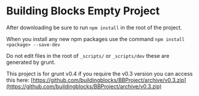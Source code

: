 Building Blocks Empty Project
=========
After downloading be sure to run `npm install` in the root of the project.

When you install any new npm packages use the command 
`npm install <package> --save-dev`

Do not edit files in the root of `_scripts/` or `_scripts/dev` these are generated by grunt. 

This project is for grunt v0.4 if you require the v0.3 version you can access this here:
[https://github.com/buildingblocks/BBProject/archive/v0.3.zip](https://github.com/buildingblocks/BBProject/archive/v0.3.zip)
